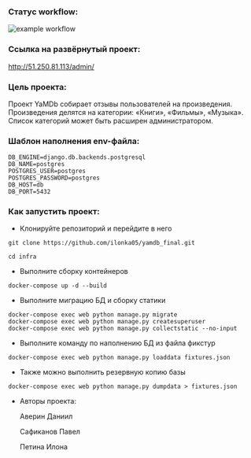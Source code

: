### Статус workflow:
![example workflow](https://github.com/ilonka05/yamdb_final/actions/workflows/yamdb_workflow.yml/badge.svg)


### Ссылка на развёрнутый проект:

http://51.250.81.113/admin/


### Цель проекта:

Проект YaMDb собирает отзывы пользователей на произведения.
Произведения делятся на категории: «Книги», «Фильмы», «Музыка».
Список категорий может быть расширен администратором.


### Шаблон наполнения env-файла:

```
DB_ENGINE=django.db.backends.postgresql
DB_NAME=postgres
POSTGRES_USER=postgres
POSTGRES_PASSWORD=postgres
DB_HOST=db
DB_PORT=5432
```

### Как запустить проект:

- Клонируйте репозиторий и перейдите в него

```
git clone https://github.com/ilonka05/yamdb_final.git
```

```
cd infra
```

- Выполните сборку контейнеров

```
docker-compose up -d --build
```

- Выполните миграцию БД и сборку статики

```
docker-compose exec web python manage.py migrate
docker-compose exec web python manage.py createsuperuser
docker-compose exec web python manage.py collectstatic --no-input
```

- Выполните команду по наполнению БД из файла фикстур

```
docker-compose exec web python manage.py loaddata fixtures.json
```

- Также можно выполнить резервную копию базы

```
docker-compose exec web python manage.py dumpdata > fixtures.json 
```

- Авторы проекта:

    Аверин Даниил

    Сафиканов Павел

    Петина Илона